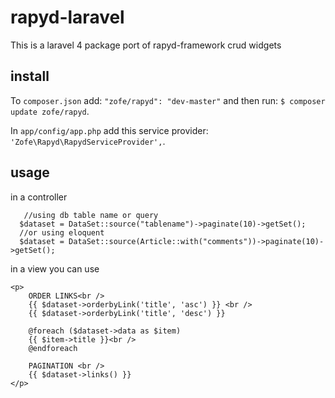 rapyd-laravel
=============


This is a laravel 4 package port of rapyd-framework crud widgets


## install 


To `composer.json` add: `"zofe/rapyd": "dev-master"` 
and then run: `$ composer update zofe/rapyd`.

In `app/config/app.php` add this service provider: `'Zofe\Rapyd\RapydServiceProvider',`.

## usage 

in a controller 
```
   //using db table name or query
  $dataset = DataSet::source("tablename")->paginate(10)->getSet();
  //or using eloquent
  $dataset = DataSet::source(Article::with("comments"))->paginate(10)->getSet();

```

in a view you can use

```
<p>
    ORDER LINKS<br />
    {{ $dataset->orderbyLink('title', 'asc') }} <br />
    {{ $dataset->orderbyLink('title', 'desc') }}

    @foreach ($dataset->data as $item)
    {{ $item->title }}<br />
    @endforeach

    PAGINATION <br />
    {{ $dataset->links() }}    
</p>
```
